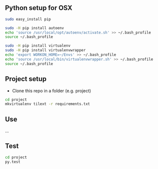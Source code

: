 ## Python setup for OSX ##
```bash
sudo easy_install pip

sudo -H pip install autoenv
echo 'source /usr/local/opt/autoenv/activate.sh' >> ~/.bash_profile
source ~/.bash_profile

sudo -H pip install virtualenv
sudo -H pip install virtualenvwrapper
echo 'export WORKON_HOME=~/Envs' >> ~/.bash_profile
echo 'source /usr/local/bin/virtualenvwrapper.sh' >> ~/.bash_profile
source ~/.bash_profile
```
## Project setup ##
* Clone this repo in a folder (e.g. project)
```bash
cd project
mkvirtualenv tilext -r requirements.txt
```

## Use ##
...

## Test ##
```bash
cd project
py.test
```
